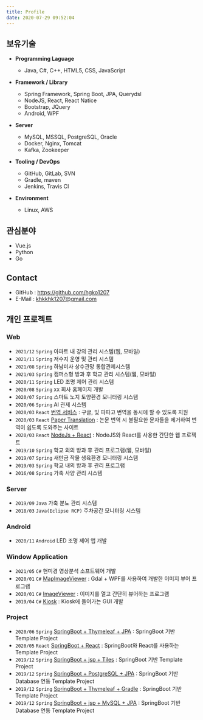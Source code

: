 ```yaml
---
title: Profile
date: 2020-07-29 09:52:04
---
```


## 보유기술

- **Programming Laguage**

  - Java, C#, C++, HTML5, CSS, JavaScript

- **Framework / Library**

  - Spring Framework, Spring Boot, JPA, Querydsl
  - NodeJS, React, React Natice
  - Bootstrap, JQuery
  - Android, WPF

- **Server**

  - MySQL, MSSQL, PostgreSQL, Oracle
  - Docker, Nginx, Tomcat
  - Kafka, Zookeeper

- **Tooling / DevOps**

  - GitHub, GitLab, SVN
  - Gradle, maven
  - Jenkins, Travis CI

- **Environment**

  - Linux, AWS

## 관심분야

- Vue.js
- Python
- Go

## Contact

- GitHub : https://github.com/hgko1207
- E-Mail : khkkhk1207@gmail.com

## 개인 프로젝트

### Web

- `2021/12` `Spring` 아파트 내 강의 관리 시스템(웹, 모바일)
- `2021/11` `Spring` 저수지 운영 및 관리 시스템
- `2021/08` `Spring` 하남미사 상수관망 통합관제시스템
- `2021/03` `Spring` 캠퍼스형 방과 후 학교 관리 시스템(웹, 모바일)
- `2020/11` `Spring` LED 조명 제어 관리 시스템
- `2020/08` `Spring` xx 회사 홈페이지 개발
- `2020/07` `Spring` 스마트 노지 토양환경 모니터링 시스템
- `2020/06` `Spring` AI 관제 시스템
- `2020/03` `React` [번역 서비스](https://github.com/hgko1207/translation-service) : 구글, 및 파파고 번역을 동시에 할 수 있도록 지원
- `2020/03` `React` [Paper Translation](https://github.com/hgko1207/paper-translation) : 논문 번역 시 불필요한 문자들을 제거하여 번역이 쉽도록 도와주는 사이트
- `2020/03` `React` [NodeJs + React](https://github.com/hgko1207/create-react-app-express) : NodeJS와 React를 사용한 간단한 웹 프로젝트
- `2019/10` `Spring` 학교 외의 방과 후 관리 프로그램(웹, 모바일)
- `2019/07` `Spring` 새만금 작물 생육환경 모니터링 시스템
- `2019/03` `Spring` 학교 내의 방과 후 관리 프로그램
- `2016/08` `Spring` 가축 사양 관리 시스템

### Server

- `2019/09` `Java` 가축 분뇨 관리 시스템
- `2018/03` `Java(Eclipse RCP)` 주차공간 모니터링 시스템

### Android

- `2020/11` `Android` LED 조명 제어 앱 개발

### Window Application

- `2021/05` `C#` 현미경 영상분석 소프트웨어 개발
- `2020/01` `C#` [MapImageViewer](https://github.com/hgko1207/MapImageViewer) : Gdal + WPF를 사용하여 개발한 이미지 뷰어 프로그램
- `2020/01` `C#` [ImageViewer](https://github.com/hgko1207/ImageViewer) : 이미지를 열고 간단히 뷰어하는 프로그램
- `2019/04` `C#` [Kiosk](https://github.com/hgko1207/kiosk) : Kiosk에 들어가는 GUI 개발

### Project

- `2020/06` `Spring` [SpringBoot + Thymeleaf + JPA](https://github.com/hgko1207/springboot-thymeleaf-jpa) : SpringBoot 기반 Template Project
- `2020/05` `React` [SpringBoot + React](https://github.com/hgko1207/springboot-react) : SpringBoot와 React를 사용하는 Template Project
- `2019/12` `Spring` [SpringBoot + jsp + Tiles](https://github.com/hgko1207/springboot-jsp-tiles/commits/master) : SpringBoot 기반 Template Project
- `2019/12` `Spring` [SpringBoot + PostgreSQL + JPA](https://github.com/hgko1207/springboot-postgresql-jpa) : SpringBoot 기반 Database 연동 Template Project
- `2019/12` `Spring` [SpringBoot + Thymeleaf + Gradle](https://github.com/hgko1207/springboot-thymeleaf-gradle) : SpringBoot 기반 Template Project
- `2019/12` `Spring` [SpringBoot + jsp + MySQL + JPA](https://github.com/hgko1207/springboot-jsp-mysql-jpa) : SpringBoot 기반 Database 연동 Template Project
